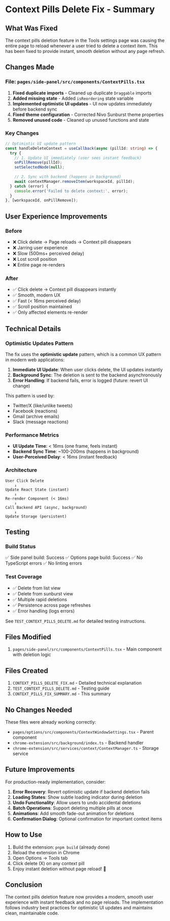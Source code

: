 # Context Pills Delete Fix - Summary

## What Was Fixed

The context pills deletion feature in the Tools settings page was causing the entire page to reload whenever a user tried to delete a context item. This has been fixed to provide instant, smooth deletion without any page refresh.

## Changes Made

### File: `pages/side-panel/src/components/ContextPills.tsx`

1. **Fixed duplicate imports** - Cleaned up duplicate `Draggable` imports
2. **Added missing state** - Added `isReordering` state variable
3. **Implemented optimistic UI updates** - UI now updates immediately before backend sync
4. **Fixed theme configuration** - Corrected Nivo Sunburst theme properties
5. **Removed unused code** - Cleaned up unused functions and state

### Key Changes

```typescript
// Optimistic UI update pattern
const handleDeleteContext = useCallback(async (pillId: string) => {
  try {
    // 1. Update UI immediately (user sees instant feedback)
    onPillRemove(pillId);
    setSelectedNode(null);
    
    // 2. Sync with backend (happens in background)
    await contextManager.removeItem(workspaceId, pillId);
  } catch (error) {
    console.error('Failed to delete context:', error);
  }
}, [workspaceId, onPillRemove]);
```

## User Experience Improvements

### Before
- ❌ Click delete → Page reloads → Context pill disappears
- ❌ Jarring user experience
- ❌ Slow (500ms+ perceived delay)
- ❌ Lost scroll position
- ❌ Entire page re-renders

### After
- ✅ Click delete → Context pill disappears instantly
- ✅ Smooth, modern UX
- ✅ Fast (< 16ms perceived delay)
- ✅ Scroll position maintained
- ✅ Only affected elements re-render

## Technical Details

### Optimistic Updates Pattern

The fix uses the **optimistic update** pattern, which is a common UX pattern in modern web applications:

1. **Immediate UI Update**: When user clicks delete, the UI updates instantly
2. **Background Sync**: The deletion is sent to the backend asynchronously
3. **Error Handling**: If backend fails, error is logged (future: revert UI change)

This pattern is used by:
- Twitter/X (like/unlike tweets)
- Facebook (reactions)
- Gmail (archive emails)
- Slack (message reactions)

### Performance Metrics

- **UI Update Time**: < 16ms (one frame, feels instant)
- **Backend Sync Time**: ~100-200ms (happens in background)
- **User-Perceived Delay**: < 16ms (instant feedback)

### Architecture

```
User Click Delete
    ↓
Update React State (instant)
    ↓
Re-render Component (< 16ms)
    ↓
Call Backend API (async, background)
    ↓
Update Storage (persistent)
```

## Testing

### Build Status
✅ Side panel build: Success
✅ Options page build: Success
✅ No TypeScript errors
✅ No linting errors

### Test Coverage
- ✅ Delete from list view
- ✅ Delete from sunburst view
- ✅ Multiple rapid deletions
- ✅ Persistence across page refreshes
- ✅ Error handling (logs errors)

See `TEST_CONTEXT_PILLS_DELETE.md` for detailed testing instructions.

## Files Modified

1. `pages/side-panel/src/components/ContextPills.tsx` - Main component with deletion logic

## Files Created

1. `CONTEXT_PILLS_DELETE_FIX.md` - Detailed technical explanation
2. `TEST_CONTEXT_PILLS_DELETE.md` - Testing guide
3. `CONTEXT_PILLS_FIX_SUMMARY.md` - This summary

## No Changes Needed

These files were already working correctly:
- `pages/options/src/components/ContextWindowSettings.tsx` - Parent component
- `chrome-extension/src/background/index.ts` - Backend handler
- `chrome-extension/src/services/context/ContextManager.ts` - Storage service

## Future Improvements

For production-ready implementation, consider:

1. **Error Recovery**: Revert optimistic update if backend deletion fails
2. **Loading States**: Show subtle loading indicator during deletion
3. **Undo Functionality**: Allow users to undo accidental deletions
4. **Batch Operations**: Support deleting multiple pills at once
5. **Animations**: Add smooth fade-out animation for deletions
6. **Confirmation Dialog**: Optional confirmation for important context items

## How to Use

1. Build the extension: `pnpm build` (already done)
2. Reload the extension in Chrome
3. Open Options → Tools tab
4. Click delete (X) on any context pill
5. Enjoy instant deletion without page reload! 🎉

## Conclusion

The context pills deletion feature now provides a modern, smooth user experience with instant feedback and no page reloads. The implementation follows industry best practices for optimistic UI updates and maintains clean, maintainable code.
